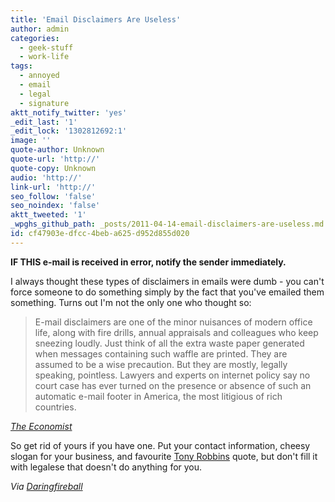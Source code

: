 ```yaml
---
title: 'Email Disclaimers Are Useless'
author: admin
categories:
  - geek-stuff
  - work-life
tags:
  - annoyed
  - email
  - legal
  - signature
aktt_notify_twitter: 'yes'
_edit_last: '1'
_edit_lock: '1302812692:1'
image: ''
quote-author: Unknown
quote-url: 'http://'
quote-copy: Unknown
audio: 'http://'
link-url: 'http://'
seo_follow: 'false'
seo_noindex: 'false'
aktt_tweeted: '1'
_wpghs_github_path: _posts/2011-04-14-email-disclaimers-are-useless.md
id: cf47903e-dfcc-4beb-a625-d952d855d020
---
```

<p><strong>IF THIS e-mail is received in error, notify the sender immediately.</strong></p>
<p>I always thought these types of disclaimers in emails were dumb - you can't force someone to do something simply by the fact that you've emailed them something. Turns out I'm not the only one who thought so:</p>
<blockquote><p>E-mail disclaimers are one of the minor nuisances of modern office life, along with fire drills, annual appraisals and colleagues who keep sneezing loudly. Just think of all the extra waste paper generated when messages containing such waffle are printed. They are assumed to be a wise precaution. But they are mostly, legally speaking, pointless. Lawyers and experts on internet policy say no court case has ever turned on the presence or absence of such an automatic e-mail footer in America, the most litigious of rich countries.</p></blockquote>
<p><cite><a href="http://www.economist.com/node/18529895">The Economist</a></cite></p>
<p>So get rid of yours if you have one. Put your contact information, cheesy slogan for your business, and favourite <a href="http://en.wikipedia.org/wiki/Tony_Robbins">Tony Robbins</a> quote, but don't fill it with legalese that doesn't do anything for you.</p>
<p><em>Via <a href="http://daringfireball.net/linked/2011/04/14/yada-yada">Daringfireball</a></em></p>
